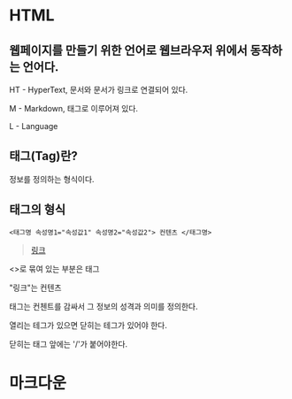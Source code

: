 # HTML

## 웹페이지를 만들기 위한 언어로 웹브라우저 위에서 동작하는 언어다.

HT - HyperText, 문서와 문서가 링크로 연결되어 있다.

M - Markdown, 태그로 이루어져 있다.

L - Language

## 태그(Tag)란?

정보를 정의하는 형식이다.

## 태그의 형식

    <태그명 속성명1="속성값1" 속성명2="속성값2"> 컨텐츠 </태그명>

> <a href = "https://dongun3957.github.io"> 링크 <a/>
  
<>로 묶여 있는 부분은 태그

"링크"는 컨텐츠

태그는 컨첸트를 감싸서 그 정보의 성격과 의미를 정의한다.

열리는 테그가 있으면 닫히는 테그가 있어야 한다.

닫히는 태그 앞에는 '/'가 붙어야한다.

# 마크다운

## 
